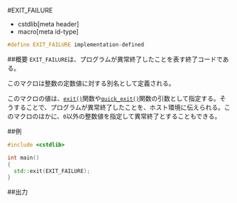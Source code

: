 #EXIT_FAILURE
* cstdlib[meta header]
* macro[meta id-type]

```cpp
#define EXIT_FAILURE implementation-defined
```

##概要
`EXIT_FAILURE`は、プログラムが異常終了したことを表す終了コードである。

このマクロは整数の定数値に対する別名として定義される。

このマクロの値は、[`exit()`](exit.md)関数や[`quick_exit()`](quick_exit.md)関数の引数として指定する。そうすることで、プログラムが異常終了したことを、ホスト環境に伝えられる。このマクロのほかに、`0`以外の整数値を指定して異常終了とすることもできる。


##例
```cpp
#include <cstdlib>

int main()
{
  std::exit(EXIT_FAILURE);
}
```

##出力
```
```


